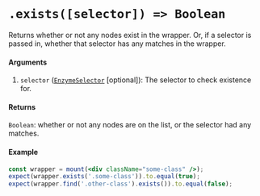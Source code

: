 # `.exists([selector]) => Boolean`

Returns whether or not any nodes exist in the wrapper. Or, if a selector is passed in, whether that selector has any matches in the wrapper.



#### Arguments

1. `selector` ([`EnzymeSelector`](../selector.md) [optional]): The selector to check existence for.



#### Returns

`Boolean`: whether or not any nodes are on the list, or the selector had any matches.



#### Example


```jsx
const wrapper = mount(<div className="some-class" />);
expect(wrapper.exists('.some-class')).to.equal(true);
expect(wrapper.find('.other-class').exists()).to.equal(false);
```
